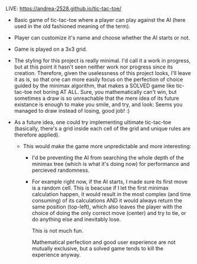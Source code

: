 LIVE: https://andrea-2528.github.io/tic-tac-toe/

- Basic game of tic-tac-toe where a player can play against the AI (here used in the old fashioned meaning of the term).
- Player can customize it's name and choose whether the AI starts or not.
- Game is played on a 3x3 grid.
- The styling for this project is really minimal. I'd call it a work in progress, but at this point it hasn't seen neither work nor progress since its creation.
    Therefore, given the uselessness of this project looks, I'll leave it as is, so that one can more easily focus on the perfection of choice 
    guided by the minimax algorithm, that makes a SOLVED game like tic-tac-toe not boring AT ALL.
    Sure, you mathematically can't win, but sometimes a draw is so unreachable that the mere idea of its future existance is enough to make you smile, and try, and look:
    Seems you managed to draw instead of losing, good job! :) 

- As a future idea, one could try implementing ultimate tic-tac-toe (basically, there's a grid inside each cell of the grid and unique rules are therefore applied).
    - This would make the game more unpredictable and more interesting:
        - I'd be preventing the AI from searching the whole depth of the minimax tree (which is what it's doing now) for performance and percieved randomness.
        - For example right now, if the AI starts, I made sure its first move is a random cell. This is beacuse if I let the first minimax calculation happen,
            it would result in the most complex (and time consuming) of its calculations AND it would always return the same position (top-left), which also leaves the player
            with the choice of doing the only correct move (center) and try to tie, or do anything else and inevitably lose.

            This is not much fun.

            Mathematical perfection and good user experience are not mutually exclusive, but a solved game tends to kill the experience anyway.

